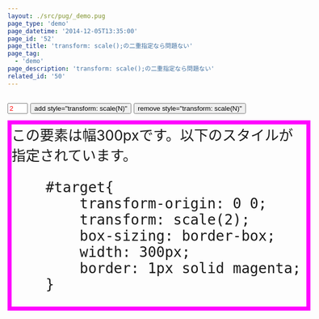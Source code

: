 ```yaml
---
layout: ./src/pug/_demo.pug
page_type: 'demo'
page_datetime: '2014-12-05T13:35:00'
page_id: '52'
page_title: 'transform: scale();の二重指定なら問題ない'
page_tag:
  - 'demo'
page_description: 'transform: scale();の二重指定なら問題ない'
related_id: '50'
---
```

<style>
html,body{
    margin:0;
}
body{
    padding: 15px;
    background: url(bg50px.gif) repeat 15px 15px;
}
#ctrl{
    height: 50px;
    font-size: 18px;
    line-height: 50px;
}
#zoomVal{
    width: 3em;
    color: red;
}
#target{
    transform-origin: 0 0;
    transform: scale(2);
    box-sizing: border-box;
    width: 300px;
    border: 4px solid magenta;
}
</style>
<script>
function addScale(){
    var tar = document.getElementById('target');
    var val = document.getElementById('zoomVal').value;
    tar.style.transform = 'scale('+val+')';
}

function removeScale(){
    var tar = document.getElementById('target');
    tar.style.transform = '';
}
</script>

<div id="ctrl">
    <input type="number" id="zoomVal" value="2">
    <button onclick="addScale();">add style="transform: scale(N)"</button>
    <button onclick="removeScale();">remove style="transform: scale(N)"</button>
</div>
<div id="target">
    <div>この要素は幅300pxです。以下のスタイルが指定されています。</div>
    <xmp>    #target{
        transform-origin: 0 0;
        transform: scale(2);
        box-sizing: border-box;
        width: 300px;
        border: 1px solid magenta;
    }</xmp>
</div>
